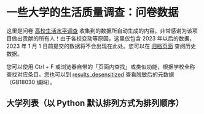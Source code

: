 # 一些大学的生活质量调查：问卷数据

这里是问卷 [高校生活水平调查](https://www.wenjuan.com/s/UZBZJv8lWrd/) 收集到的数据所自动生成的内容，非常感谢为该项目做出贡献的所有人！由于各校变动等原因，这里仅包含 2023 年以后的数据，2023 年 1 月 1 日前提交的数据将不会出现在此处。您可以在 [归档页面](./docs/archived/README.md) 查阅历史数据。

您可以使用 Ctrl + F 或浏览器自带的「页面内查找」或类似功能，根据学校全称查找对应条目。您也可以到 [results_desensitized](./results_desensitized.csv) 查看脱敏后的元数据（GB18030 编码）。

## 大学列表（以 Python 默认排列方式为排列顺序）